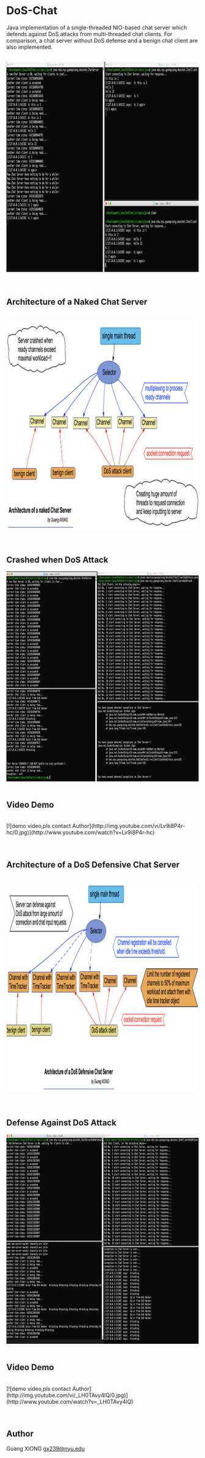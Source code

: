# DoS-Chat

Java implementation of a single-threaded NIO-based chat server which defends against DoS attacks from multi-threaded chat clients. For comparison, a chat server without DoS defense and a benign chat client are also implemented.
<br><br>

<img src="./snapshots/normal.png" width="1000px" height="550px" />
<br><br><br>

## Architecture of a Naked Chat Server<br>
<br>
<img src="./snapshots/raw-server.png" width="1000px" height="550px" />
<br><br><br>

## Crashed when DoS Attack<br>

<img src="./snapshots/dosattack.png" width="1000px" height="550px" />
<br><br>

## Video Demo<br>
<br>
[![demo video,pls contact Author](http://img.youtube.com/vi/Lv9i8P4r-hc/0.jpg)](http://www.youtube.com/watch?v=Lv9i8P4r-hc)<br><br><br>

## Architecture of a DoS Defensive Chat Server<br>
<br>
<img src="./snapshots/dos-server.png" width="1000px" height="550px" />
<br><br><br>

## Defense Against DoS Attack<br>

<img src="./snapshots/dosdefense.png" width="1000px" height="550px" />
<br><br>

## Video Demo<br>
<br>
[![demo video,pls contact Author](http://img.youtube.com/vi/_LH0TAvy4lQ/0.jpg)](http://www.youtube.com/watch?v=_LH0TAvy4lQ)<br><br><br>

## Author<br>
Guang XIONG  gx239@nyu.edu
